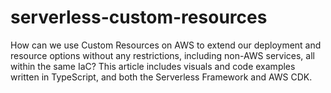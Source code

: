 # serverless-custom-resources
How can we use Custom Resources on AWS to extend our deployment and resource options without any restrictions, including non-AWS services, all within the same IaC? This article includes visuals and code examples written in TypeScript, and both the Serverless Framework and AWS CDK.
